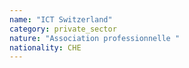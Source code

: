 ```yaml
---
name: "ICT Switzerland"
category: private_sector
nature: "Association professionnelle "
nationality: CHE
---
```

    